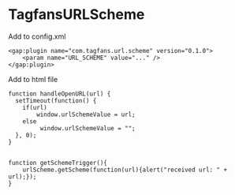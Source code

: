 # TagfansURLScheme

Add to config.xml

    <gap:plugin name="com.tagfans.url.scheme" version="0.1.0">
        <param name="URL_SCHEME" value="..." />
    </gap:plugin>
    
      
Add to html file

	function handleOpenURL(url) {
	  setTimeout(function() {
		if(url)
			window.urlSchemeValue = url;
		else
			 window.urlSchemeValue = "";
	  }, 0);
	}
	

	function getSchemeTrigger(){
		urlScheme.getScheme(function(url){alert("received url: " + url);});
	}

